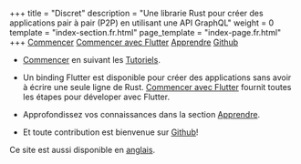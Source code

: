 +++
title = "Discret"
description = "Une librarie Rust pour créer des applications pair à pair (P2P) en utilisant une API GraphQL"
weight = 0
template = "index-section.fr.html"
page_template = "index-page.fr.html"
+++
[Commencer](@/learn/_index.md) [Commencer avec Flutter](@/learn/_index.md) [Apprendre](@/learn/_index.md) [Github](@/learn/_index.md)

- [Commencer](@/learn/_index.md) en suivant les [Tutoriels](@/learn/_index.md).

- Un binding Flutter est disponible pour créer des applications sans avoir à écrire une seule ligne de Rust. [Commencer avec Flutter](@/learn/_index.md) fournit toutes les étapes pour déveloper avec Flutter. 

- Approfondissez vos connaissances dans la section [Apprendre](@/learn/_index.md).

- Et toute contribution est bienvenue sur [Github](@/learn/_index.md)!

 Ce site est aussi disponible en [anglais](/).


